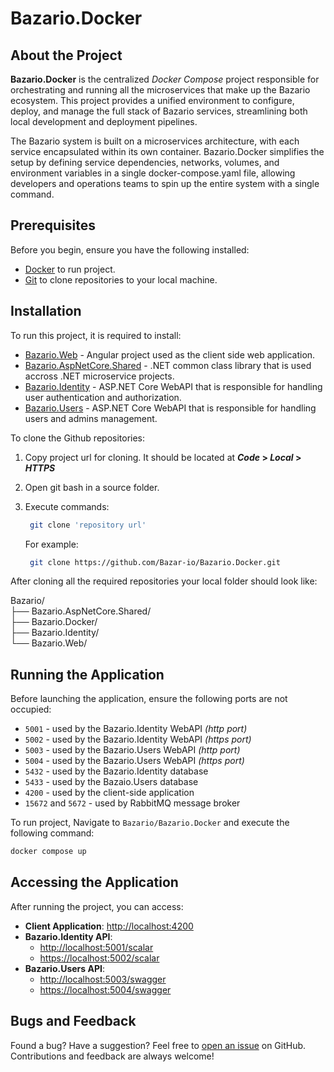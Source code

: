 # Bazario.Docker

## About the Project

**Bazario.Docker** is the centralized _Docker Compose_ project responsible for orchestrating and running all the microservices that make up the Bazario ecosystem. This project provides a unified environment to configure, deploy, and manage the full stack of Bazario services, streamlining both local development and deployment pipelines.

The Bazario system is built on a microservices architecture, with each service encapsulated within its own container. Bazario.Docker simplifies the setup by defining service dependencies, networks, volumes, and environment variables in a single docker-compose.yaml file, allowing developers and operations teams to spin up the entire system with a single command.

## Prerequisites

Before you begin, ensure you have the following installed:

- [Docker](https://www.docker.com/get-started) to run project.
- [Git](https://git-scm.com/downloads) to clone repositories to your local machine.

## Installation

To run this project, it is required to install:

- [Bazario.Web](https://github.com/Bazar-io/Bazario.Web) - Angular project used as the client side web application.
- [Bazario.AspNetCore.Shared](https://github.com/Bazar-io/Bazario.AspNetCore.Shared) - .NET common class library that is used accross .NET microservice projects.
- [Bazario.Identity](https://github.com/Bazar-io/Bazario.Identity) - ASP.NET Core WebAPI that is responsible for handling user authentication and authorization.
- [Bazario.Users](https://github.com/Bazar-io/Bazario.Users) - ASP.NET Core WebAPI that is responsible for handling users and admins management.

To clone the Github repositories:

1. Copy project url for cloning. It should be located at **_Code_ > _Local_ > _HTTPS_**
2. Open git bash in a source folder.
3. Execute commands:

   ```sh
    git clone 'repository url'
   ```

   For example:

   ```sh
    git clone https://github.com/Bazar-io/Bazario.Docker.git
   ```

After cloning all the required repositories your local folder should look like:

Bazario/  
├── Bazario.AspNetCore.Shared/  
├── Bazario.Docker/  
├── Bazario.Identity/  
└── Bazario.Web/

## Running the Application

Before launching the application, ensure the following ports are not occupied:

- `5001` - used by the Bazario.Identity WebAPI _(http port)_
- `5002` - used by the Bazario.Identity WebAPI _(https port)_
- `5003` - used by the Bazario.Users WebAPI _(http port)_
- `5004` - used by the Bazario.Users WebAPI _(https port)_
- `5432` - used by the Bazario.Identity database
- `5433` - used by the Bazaio.Users database
- `4200` - used by the client-side application
- `15672` and `5672` - used by RabbitMQ message broker

To run project, Navigate to `Bazario/Bazario.Docker` and execute the following command:

```sh
docker compose up
```

## Accessing the Application

After running the project, you can access:

- **Client Application**: [http://localhost:4200](http://localhost:4200)
- **Bazario.Identity API**:
  - [http://localhost:5001/scalar](http://localhost:5001/scalar)
  - [https://localhost:5002/scalar](https://localhost:5002/scalar)
- **Bazario.Users API**:
  - [http://localhost:5003/swagger](http://localhost:5003/swagger)
  - [https://localhost:5004/swagger](https://localhost:5004/swagger)

## Bugs and Feedback

Found a bug? Have a suggestion? Feel free to [open an issue](https://github.com/Bazar-io/Bazario.Docker/issues) on GitHub. Contributions and feedback are always welcome!
